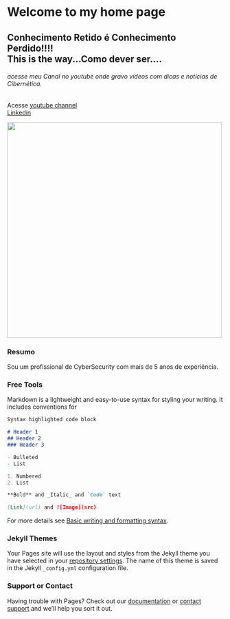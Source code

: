 # Welcome to my home page
## Conhecimento Retido é Conhecimento Perdido!!!!<br>This is the way...Como dever ser....
###### acesse meu Canal no youtube onde gravo vídeos com dicas e notícias de Cibernética.

Acesse [youtube channel](https://www.youtube.com/channel/UCSMFVdZKbUX-jGom5YYCPsg)<br>
[Linkedin](https://www.linkedin.com/in/bigleon/)
<div align="left">
  <img src="https://user-images.githubusercontent.com/29949031/157564675-b2d4894a-bbff-482a-9006-e6df94e89d62.jpg" width="500px" />
  </div>
  
### Resumo

Sou um profissional de CyberSecurity com mais de 5 anos de experiência.

### Free Tools

Markdown is a lightweight and easy-to-use syntax for styling your writing. It includes conventions for

```markdown
Syntax highlighted code block

# Header 1
## Header 2
### Header 3

- Bulleted
- List

1. Numbered
2. List

**Bold** and _Italic_ and `Code` text

[Link](url) and ![Image](src)
```

For more details see [Basic writing and formatting syntax](https://docs.github.com/en/github/writing-on-github/getting-started-with-writing-and-formatting-on-github/basic-writing-and-formatting-syntax).

### Jekyll Themes

Your Pages site will use the layout and styles from the Jekyll theme you have selected in your [repository settings](https://github.com/leandroflorida/leandroflorida.github.io/settings/pages). The name of this theme is saved in the Jekyll `_config.yml` configuration file.

### Support or Contact

Having trouble with Pages? Check out our [documentation](https://docs.github.com/categories/github-pages-basics/) or [contact support](https://support.github.com/contact) and we’ll help you sort it out.
